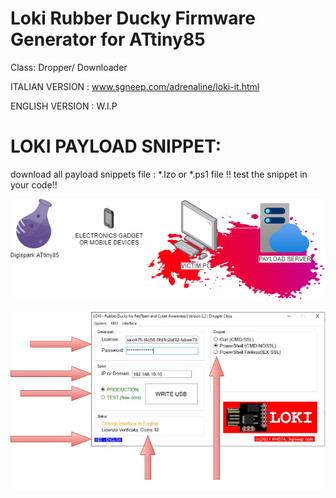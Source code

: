 # Loki Rubber Ducky Firmware Generator for ATtiny85
Class: Dropper/ Downloader

ITALIAN VERSION : www.sgneep.com/adrenaline/loki-it.html

ENGLISH VERSION : W.I.P

# LOKI PAYLOAD SNIPPET:
download all payload snippets file : *.lzo or *.ps1 file
!! test the snippet in your code!! 

<p align="center">

![LOKI](./LOKI_BANNER.png)

![LOKI](./LOKI_SCR_W.png)

  </p>
